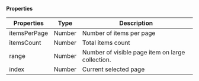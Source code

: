 **Properties**

Properties | Type| Description
------------ | ------------- | -------------
itemsPerPage | Number | Number of items per page
itemsCount | Number | Total items count
range | Number | Number of visible page item on large collection.
index | Number | Current selected page
